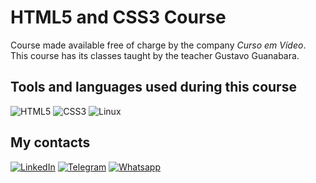 # HTML5 and CSS3 Course
Course made available free of charge by the company *Curso em Vídeo*. This course has its classes taught by the teacher Gustavo Guanabara.

## Tools and languages used during this course
![HTML5](https://img.shields.io/badge/HTML5-E34F26?style=for-the-badge&logo=html5&logoColor=white)
![CSS3](https://img.shields.io/badge/CSS3-1572B6?style=for-the-badge&logo=css3&logoColor=white)
![Linux](https://img.shields.io/badge/Linux-FCC624?style=for-the-badge&logo=linux&logoColor=black)


## My contacts
[![LinkedIn](https://img.shields.io/badge/LinkedIn-0077B5?style=for-the-badge&logo=linkedin&logoColor=white)](https://www.linkedin.com/in/raphael-azambuja-15001a212/)
[![Telegram](https://img.shields.io/badge/Telegram-2CA5E0?style=for-the-badge&logo=telegram&logoColor=white)](https://t.me/RaphaelAzambuja)
[![Whatsapp](https://img.shields.io/badge/WhatsApp-25D366?style=for-the-badge&logo=whatsapp&logoColor=white)](https://api.whatsapp.com/send/?phone=554899341106&text&type=phone_number&app_absent=0)